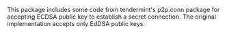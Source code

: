 
This package includes some code from tendermint's p2p.conn package
for accepting ECDSA public key to establish a secret connection.
The original implementation accepts only EdDSA public keys.
